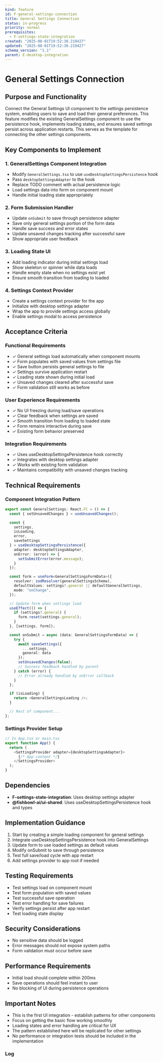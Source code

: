```yaml
---
kind: feature
id: F-general-settings-connection
title: General Settings Connection
status: in-progress
priority: normal
prerequisites:
  - F-settings-state-integration
created: "2025-08-01T19:52:30.219427"
updated: "2025-08-01T19:52:30.219427"
schema_version: "1.1"
parent: E-desktop-integration
---
```


# General Settings Connection

## Purpose and Functionality

Connect the General Settings UI component to the settings persistence system, enabling users to save and load their general preferences. This feature modifies the existing GeneralSettings component to use the persistence hook, implements loading states, and ensures saved settings persist across application restarts. This serves as the template for connecting the other settings components.

## Key Components to Implement

### 1. GeneralSettings Component Integration

- Modify `GeneralSettings.tsx` to use `useDesktopSettingsPersistence` hook
- Pass `desktopSettingsAdapter` to the hook
- Replace TODO comment with actual persistence logic
- Load settings data into form on component mount
- Handle initial loading state appropriately

### 2. Form Submission Handler

- Update `onSubmit` to save through persistence adapter
- Save only general settings portion of the form data
- Handle save success and error states
- Update unsaved changes tracking after successful save
- Show appropriate user feedback

### 3. Loading State UI

- Add loading indicator during initial settings load
- Show skeleton or spinner while data loads
- Handle empty state when no settings exist yet
- Ensure smooth transition from loading to loaded

### 4. Settings Context Provider

- Create a settings context provider for the app
- Initialize with desktop settings adapter
- Wrap the app to provide settings access globally
- Enable settings modal to access persistence

## Acceptance Criteria

### Functional Requirements

- ✓ General settings load automatically when component mounts
- ✓ Form populates with saved values from settings file
- ✓ Save button persists general settings to file
- ✓ Settings survive application restart
- ✓ Loading state shown during initial load
- ✓ Unsaved changes cleared after successful save
- ✓ Form validation still works as before

### User Experience Requirements

- ✓ No UI freezing during load/save operations
- ✓ Clear feedback when settings are saved
- ✓ Smooth transition from loading to loaded state
- ✓ Form remains interactive during save
- ✓ Existing form behavior preserved

### Integration Requirements

- ✓ Uses useDesktopSettingsPersistence hook correctly
- ✓ Integrates with desktop settings adapter
- ✓ Works with existing form validation
- ✓ Maintains compatibility with unsaved changes tracking

## Technical Requirements

### Component Integration Pattern

```typescript
export const GeneralSettings: React.FC = () => {
  const { setUnsavedChanges } = useUnsavedChanges();

  const {
    settings,
    isLoading,
    error,
    saveSettings
  } = useDesktopSettingsPersistence({
    adapter: desktopSettingsAdapter,
    onError: (error) => {
      setSubmitError(error.message);
    }
  });

  const form = useForm<GeneralSettingsFormData>({
    resolver: zodResolver(generalSettingsSchema),
    defaultValues: settings?.general || defaultGeneralSettings,
    mode: "onChange",
  });

  // Update form when settings load
  useEffect(() => {
    if (settings?.general) {
      form.reset(settings.general);
    }
  }, [settings, form]);

  const onSubmit = async (data: GeneralSettingsFormData) => {
    try {
      await saveSettings({
        ...settings,
        general: data
      });
      setUnsavedChanges(false);
      // Success feedback handled by parent
    } catch (error) {
      // Error already handled by onError callback
    }
  };

  if (isLoading) {
    return <GeneralSettingsLoading />;
  }

  // Rest of component...
};
```

### Settings Provider Setup

```typescript
// In App.tsx or main.tsx
export function App() {
  return (
    <SettingsProvider adapter={desktopSettingsAdapter}>
      {/* App content */}
    </SettingsProvider>
  );
}
```

## Dependencies

- **F-settings-state-integration**: Uses desktop settings adapter
- **@fishbowl-ai/ui-shared**: Uses useDesktopSettingsPersistence hook and types

## Implementation Guidance

1. Start by creating a simple loading component for general settings
2. Integrate useDesktopSettingsPersistence hook into GeneralSettings
3. Update form to use loaded settings as default values
4. Modify onSubmit to save through persistence
5. Test full save/load cycle with app restart
6. Add settings provider to app root if needed

## Testing Requirements

- Test settings load on component mount
- Test form population with saved values
- Test successful save operation
- Test error handling for save failures
- Verify settings persist after app restart
- Test loading state display

## Security Considerations

- No sensitive data should be logged
- Error messages should not expose system paths
- Form validation must occur before save

## Performance Requirements

- Initial load should complete within 200ms
- Save operations should feel instant to user
- No blocking of UI during persistence operations

## Important Notes

- This is the first UI integration - establish patterns for other components
- Focus on getting the basic flow working smoothly
- Loading states and error handling are critical for UX
- The pattern established here will be replicated for other settings
- No performance or integration tests should be included in the implementation

### Log
